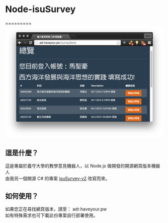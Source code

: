 # Node-isuSurvey
=========
![alt](Demo2.png)

這是什麼？
---------
這是專屬於義守大學的教學意見機器人，以 Node.js 做開發的開源網頁版本機器人   
由我另一個開源 C# 的專案 [isuSurvey-v2](https://github.com/aaaddress1/isuSurvey-v2) 改寫而來。

如何使用？
---------
如果您正在尋找網頁版本，請至： adr.haveyour.pw    
如有特殊需求也可下載此份專案自行部署使用。